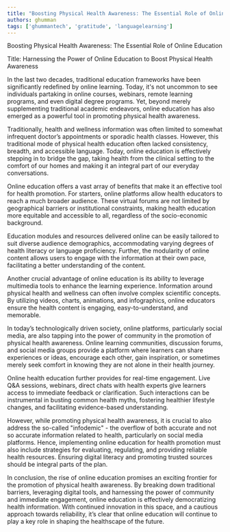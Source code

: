 ```yaml
---
title: "Boosting Physical Health Awareness: The Essential Role of Online Education"  # Wrap the title in double quotes
authors: ghumman
tags: ['ghummantech', 'gratitude', 'languagelearning']
---
```


Boosting Physical Health Awareness: The Essential Role of Online Education
<!-- truncate -->

Title: Harnessing the Power of Online Education to Boost Physical Health Awareness

In the last two decades, traditional education frameworks have been significantly redefined by online learning. Today, it's not uncommon to see individuals partaking in online courses, webinars, remote learning programs, and even digital degree programs. Yet, beyond merely supplementing traditional academic endeavors, online education has also emerged as a powerful tool in promoting physical health awareness. 

Traditionally, health and wellness information was often limited to somewhat infrequent doctor’s appointments or sporadic health classes. However, this traditional mode of physical health education often lacked consistency, breadth, and accessible language. Today, online education is effectively stepping in to bridge the gap, taking health from the clinical setting to the comfort of our homes and making it an integral part of our everyday conversations.

Online education offers a vast array of benefits that make it an effective tool for health promotion. For starters, online platforms allow health educators to reach a much broader audience. These virtual forums are not limited by geographical barriers or institutional constraints, making health education more equitable and accessible to all, regardless of the socio-economic background. 

Education modules and resources delivered online can be easily tailored to suit diverse audience demographics, accommodating varying degrees of health literacy or language proficiency. Further, the modularity of online content allows users to engage with the information at their own pace, facilitating a better understanding of the content. 

Another crucial advantage of online education is its ability to leverage multimedia tools to enhance the learning experience. Information around physical health and wellness can often involve complex scientific concepts. By utilizing videos, charts, animations, and infographics, online educators ensure the health content is engaging, easy-to-understand, and memorable.

In today’s technologically driven society, online platforms, particularly social media, are also tapping into the power of community in the promotion of physical health awareness. Online learning communities, discussion forums, and social media groups provide a platform where learners can share experiences or ideas, encourage each other, gain inspiration, or sometimes merely seek comfort in knowing they are not alone in their health journey. 

Online health education further provides for real-time engagement. Live Q&A sessions, webinars, direct chats with health experts give learners access to immediate feedback or clarification. Such interactions can be instrumental in busting common health myths, fostering healthier lifestyle changes, and facilitating evidence-based understanding.

However, while promoting physical health awareness, it is crucial to also address the so-called "infodemic" - the overflow of both accurate and not so accurate information related to health, particularly on social media platforms. Hence, implementing online education for health promotion must also include strategies for evaluating, regulating, and providing reliable health resources. Ensuring digital literacy and promoting trusted sources should be integral parts of the plan.

In conclusion, the rise of online education promises an exciting frontier for the promotion of physical health awareness. By breaking down traditional barriers, leveraging digital tools, and harnessing the power of community and immediate engagement, online education is effectively democratizing health information. With continued innovation in this space, and a cautious approach towards reliability, it’s clear that online education will continue to play a key role in shaping the healthscape of the future.

